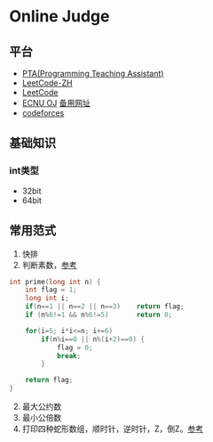 # Online Judge

## 平台
- [PTA(Programming Teaching Assistant)](https://pintia.cn/)
- [LeetCode-ZH](https://leetcode-cn.com/)
- [LeetCode](https://leetcode.com/)
- [ECNU OJ](https://acm.ecnu.edu.cn/) [备用网址](https://eoj.i64d.com/)
- [codeforces](http://codeforces.com/)

## 基础知识
### int类型
- 32bit
- 64bit

## 常用范式
1. 快排
1. 判断素数，[参考](https://blog.csdn.net/huang_miao_xin/article/details/51331710)
```c
int prime(long int n) {
    int flag = 1;
    long int i;
    if(n==1 || n==2 || n==3)    return flag;
    if (n%6!=1 && n%6!=5)       return 0;

    for(i=5; i*i<=n; i+=6)
        if(n%i==0 || n%(i+2)==0) {
            flag = 0;
            break;
        }

    return flag;
}
```

2. 最大公约数
3. 最小公倍数
4. 打印四种蛇形数组，顺时针，逆时针，Z，倒Z。[参考](https://blog.csdn.net/Echo_Ana/article/details/53411476)